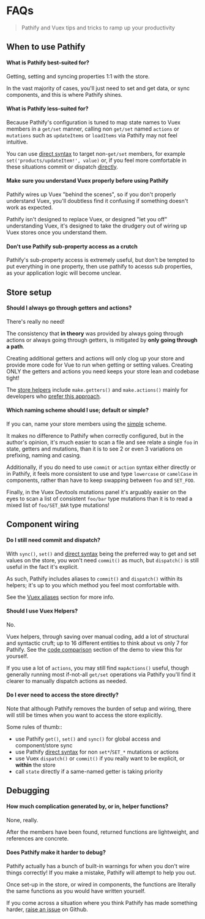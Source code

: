 # FAQs

> Pathify and Vuex tips and tricks to ramp up your productivity



## When to use Pathify

#### What is Pathify best-suited for?

Getting, setting and syncing properties 1:1 with the store.

In the vast majority of cases, you'll just need to set and get data, or sync components, and this is where Pathify shines.

#### What is Pathify less-suited for?

Because Pathify's configuration is tuned to map state names to Vuex members in a `get/set` manner, calling non `get/set` named `actions` or `mutations` such as `updateItems` or `loadItems` via Pathify may not feel intuitive.

You can use [direct syntax](/api/paths#direct-syntax) to target non-`get/set` members, for example `set('products/updateItem!', value)` or, if you feel more comfortable in these situations commit or dispatch [directly](#do-i-still-need-commit-and-dispatch).

#### Make sure you understand Vuex properly before using Pathify

Pathify wires up Vuex "behind the scenes", so if you don't properly understand Vuex, you'll doubtless find it confusing if something doesn't work as expected.

Pathify isn't designed to replace Vuex, or designed "let you off" understanding Vuex, it's designed to take the drudgery out of wiring up Vuex stores once you understand them.

#### Don't use Pathify sub-property access as a crutch

Pathify's sub-property access is extremely useful, but don't be tempted to put everything in one property, then use pathify to acesss sub properties, as your application logic will become unclear.



## Store setup

#### Should I always go through getters and actions?

There's really no need!

The consistency that **in theory** was provided by always going through actions or always going through getters, is mitigated by **only going through a path**.

Creating additional getters and actions will only clog up your store and provide more code for Vue to run when getting or setting values. Creating ONLY the getters and actions you need keeps your store lean and codebase tight!

The [store helpers](/api/store) include `make.getters()` and `make.actions()` mainly for developers who [prefer this approach](https://forum.vuejs.org/t/actions-for-actions-sake/16413).


#### Which naming scheme should I use; default or simple?

If you can, name your store members using the [simple](/setup/mapping) scheme.

It makes no difference to Pathify when correctly configured, but in the author's opinion, it's much easier to scan a file and see relate a single `foo` in state, getters and mutations, than it is to see 2 or even 3 variations on prefixing, naming and casing.

Additionally, if you do need to use `commit` or `action` syntax either directly or in Pathify, it feels more consistent to use and type `lowercase` or `camelCase` in components, rather than have to keep swapping between `foo` and `SET_FOO`.


Finally, in the Vuex Devtools mutations panel it's arguably easier on the eyes to scan a list of consistent `foo/bar` type mutations than it is to read a mixed list of `foo/SET_BAR` type mutations!


## Component wiring

#### Do I still need commit and dispatch?

With `sync()`, `set()` and [direct syntax](/api/paths#direct-syntax) being the preferred way to get and set values on the store, you won't need `commit()` as much, but `dispatch()` is still useful in the fact it's explicit.

As such, Pathify includes aliases to `commit()` and `dispatch()` within its helpers; it's up to you which method you feel most comfortable with.

See the [Vuex aliases](api/properties#vuex-aliases) section for more info.


#### Should I use Vuex Helpers?

No.

Vuex helpers, through saving over manual coding, add a lot of structural and syntactic cruft; up to 16 different entities to think about vs only 7 for Pathify. See the [code comparison](https://codesandbox.io/s/github/davestewart/vuex-pathify-demos/tree/master/main?initialpath=code/large) section of the demo to view this for yourself.

If you use a lot of `actions`, you may still find `mapActions()` useful, though generally running most if-not-all `get/set` operations via Pathify you'll find it clearer to manually dispatch actions as needed.


#### Do I ever need to access the store directly?

Note that although Pathify removes the burden of setup and wiring, there will still be times when you want to access the store explicitly.

Some rules of thumb::

- use Pathify `get()`, `set()` and `sync()` for global access and component/store sync
- use Pathify [direct syntax](/api/paths#direct-syntax) for non `set*`/`SET_*` mutations or actions
- use Vuex `dispatch()` or `commit()` if you really want to be explicit, or **within** the store
- call `state` directly if a same-named getter is taking priority





## Debugging

#### How much complication generated by, or in, helper functions?

None, really. 

After the members have been found, returned functions are lightweight, and references are concrete.

#### Does Pathify make it harder to debug?

Pathify actually has a bunch of built-in warnings for when you don't wire things correctly! If you make a mistake, Pathify will attempt to help you out.

Once set-up in the store, or wired in components, the functions are literally the same functions as you would have written yourself.

If you come across a situation where you think Pathify has made something harder, [raise an issue](https://github.com/davestewart/vuex-pathify/issues) on Github.